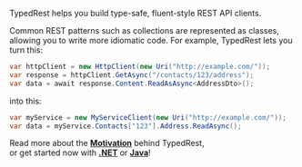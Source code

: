 TypedRest helps you build type-safe, fluent-style REST API clients.

Common REST patterns such as collections are represented as classes, allowing you to write more idiomatic code. For example, TypedRest lets you turn this:
```csharp
var httpClient = new HttpClient(new Uri("http://example.com/"));
var response = httpClient.GetAsync("/contacts/123/address");
var data = await response.Content.ReadAsAsync<AddressDto>();
```

into this:
```csharp
var myService = new MyServiceClient(new Uri("http://example.com/"));
var data = myService.Contacts["123"].Address.ReadAsync();
```

Read more about the **[Motivation](motivation.md)** behind TypedRest,  
or get started now with **[.NET](https://github.com/TypedRest/TypedRest-DotNet)** or **[Java](https://github.com/TypedRest/TypedRest-Java)**!
